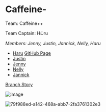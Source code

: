# Caffeine-
Team: Caffeine++

Team Captain: Hඞru

_Members: Jenny, Justin, Jannick, Nelly, Haru_

- [Haru](https://github.com/MiaGMB/Code-1)     [GitHub Page](https://miagmb.github.io/Code-1/)
- [Justin](https://github.com/FreiJustin/Code1)
- [Jenny](https://github.com/jwernerr/Code1)
- [Nelly](https://github.com/NxNelly/Code1)
- [Jannick](https://github.com/JNiqua/Code-1)

[Branch Story]()

![image](https://github.com/MiaGMB/Caffeine-/assets/173050213/b741bd8b-5520-4c38-8eeb-73bb4d7187e8)

  
![79f988ed-a142-468a-abb7-2fa3761302e3](https://github.com/MiaGMB/Caffeine-/assets/173050947/a4921e8e-48f9-468e-8f64-d0e76f1bcd61)



